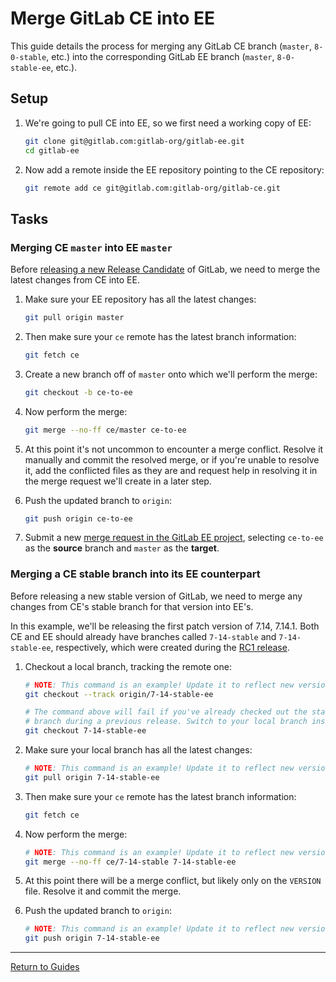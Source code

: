 # Merge GitLab CE into EE

This guide details the process for merging any GitLab CE branch (`master`, `8-0-stable`,
etc.) into the corresponding GitLab EE branch (`master`, `8-0-stable-ee`, etc.).

## Setup

1. We're going to pull CE into EE, so we first need a working copy of EE:

    ```sh
    git clone git@gitlab.com:gitlab-org/gitlab-ee.git
    cd gitlab-ee
    ```

1. Now add a remote inside the EE repository pointing to the CE repository:

    ```sh
    git remote add ce git@gitlab.com:gitlab-org/gitlab-ce.git
    ```

## Tasks

### Merging CE `master` into EE `master`

Before [releasing a new Release Candidate](release-candidates.md) of GitLab, we
need to merge the latest changes from CE into EE.

1. Make sure your EE repository has all the latest changes:

    ```sh
    git pull origin master
    ```

1. Then make sure your `ce` remote has the latest branch information:

    ```sh
    git fetch ce
    ```

1. Create a new branch off of `master` onto which we'll perform the merge:

    ```sh
    git checkout -b ce-to-ee
    ```

1. Now perform the merge:

    ```sh
    git merge --no-ff ce/master ce-to-ee
    ```

1. At this point it's not uncommon to encounter a merge conflict. Resolve it
   manually and commit the resolved merge, or if you're unable to resolve it,
   add the conflicted files as they are and request help in resolving it in the
   merge request we'll create in a later step.

1. Push the updated branch to `origin`:

    ```sh
    git push origin ce-to-ee
    ```

1. Submit a new [merge request in the GitLab EE project], selecting `ce-to-ee`
   as the **source** branch and `master` as the **target**.

[merge request in the GitLab EE project]: https://gitlab.com/gitlab-org/gitlab-ee/merge_requests

### Merging a CE stable branch into its EE counterpart

Before releasing a new stable version of GitLab, we need to merge any changes
from CE's stable branch for that version into EE's.

In this example, we'll be releasing the first patch version of 7.14, 7.14.1.
Both CE and EE should already have branches called `7-14-stable` and
`7-14-stable-ee`, respectively, which were created during the
[RC1 release](release-candidates.md#4-tag-the-rc1-version).

1. Checkout a local branch, tracking the remote one:

    ```sh
    # NOTE: This command is an example! Update it to reflect new version numbers.
    git checkout --track origin/7-14-stable-ee

    # The command above will fail if you've already checked out the stable
    # branch during a previous release. Switch to your local branch instead:
    git checkout 7-14-stable-ee
    ```

1. Make sure your local branch has all the latest changes:

    ```sh
    # NOTE: This command is an example! Update it to reflect new version numbers.
    git pull origin 7-14-stable-ee
    ```

1. Then make sure your `ce` remote has the latest branch information:

    ```sh
    git fetch ce
    ```

1. Now perform the merge:

    ```sh
    # NOTE: This command is an example! Update it to reflect new version numbers.
    git merge --no-ff ce/7-14-stable 7-14-stable-ee
    ```

1. At this point there will be a merge conflict, but likely only on the
   `VERSION` file. Resolve it and commit the merge.

1. Push the updated branch to `origin`:

    ```sh
    # NOTE: This command is an example! Update it to reflect new version numbers.
    git push origin 7-14-stable-ee
    ```

---

[Return to Guides](../README.md#guides)
